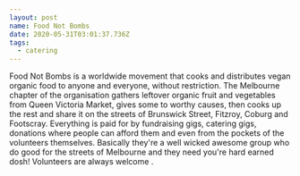 ```yaml
---
layout: post
name: Food Not Bombs
date: 2020-05-31T03:01:37.736Z
tags:
  - catering
---
```

Food Not Bombs is a worldwide movement that cooks and distributes vegan organic food to anyone and everyone, without restriction.
The Melbourne chapter of the organisation gathers leftover organic fruit and vegetables from Queen Victoria Market, gives some to worthy causes, then cooks up the rest and share it on the streets of Brunswick Street, Fitzroy, Coburg and Footscray.
Everything is paid for by fundraising gigs, catering gigs, donations where people can afford them and even from the pockets of the volunteers themselves.
Basically they're a well wicked awesome group who do good for the streets of Melbourne and they need you're hard earned dosh!
Volunteers are always welcome .